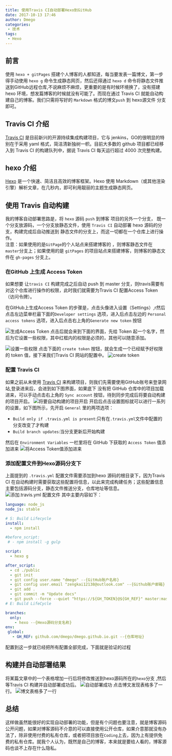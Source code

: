 ```yaml
---
title: 使用Travis CI自动部署Hexo到GitHub
date: 2017-10-13 17:46
author: Dmego
categories:
 - 技术
tags: 
 - Hexo
---
```

<!--more-->

## 前言

使用 `hexo + gitPages` 搭建个人博客的人都知道，每当要发表一篇博文，第一步得手动使用 `hexo g` 命令生成静态网页，然后还得通过 `hexo d` 命令将静态文件推送到GitHub远程仓库,不说麻烦不麻烦，更重要的是有时候环境换了，没有搭建 hexo 环境，想发篇博客的时候就没有可能了。而现在通过 Travis CI 就能自动构建自己的博客。我们只需将写好的 `Markdown` 格式的博文`push` 到 hexo源文件 分支即可。

## Travis CI 介绍

[Travis CI](https://travis-ci.org/) 是目前新兴的开源持续集成构建项目，它与 jenkins，GO的很明显的特别在于采用 yaml 格式，简洁清新独树一帜。目前大多数的 github 项目都已经移入到 Travis CI 的构建队列中，据说 Travis CI 每天运行超过 4000 次完整构建。

## hexo 介绍

[Hexo](https://hexo.io/) 是一个快速、简洁且高效的博客框架。Hexo 使用 Markdown（或其他渲染引擎）解析文章，在几秒内，即可利用靓丽的主题生成静态网页。

## 使用 Travis 自动构建

我的博客自动部署思路是，将  `hexo` 源码 `push` 到博客 项目的另外一个分支，
既一个分支放源码，一个分支放静态文件，使用 `Travis CI` 自动部署 hexo 源码的分支，构建完成后自动推送到 静态文件的分支上，而这一切都在一个仓库上进行操作。<br>
注意：如果使用的是`GitPage`的个人站点来搭建博客的 ，则博客静态文件在 `master`分支上；如果使用的是 `gitPages` 的项目站点来搭建博客，则博客的静态文件在 `gh-pages` 分支上。

### 在GitHub 上生成 Access Token

如果想要 让`travis CI` 构建完成之后自动 push 到 master 分支，则travis需要有对这个仓库进行操作的权限，此时我们就需要为Travis CI 配置Access Token（访问令牌）。<br>

在GitHub上生成Access Token 的步骤是，点击头像进入设置（Settings）,r然后点击左边菜单栏最下面的`Developer settings` 选项，进入后点击左边的 `Personal access tokens` 选项，进入后点击右上角的`Generate new token` 按钮

![生成Access Token](deylpoy-hexo-with-TravisCI/G0hFA1LkK7.png)
点击后就会来到下面的界面，先给 Token 起一个名字，然后为它设置一些权限，其中红框内的权限是必须的，其他可以随意添加。

![设置一些权限](deylpoy-hexo-with-TravisCI/5G22L5hCcK.png)
点击下面的 `create token` 按钮，就会生成一个已经赋予好权限的 token 值，接下来我们Travis CI 网站的配置中。
![create token](deylpoy-hexo-with-TravisCI/fldkB30k3m.png)

### 配置 Travis CI

如果之前从未使用 [Travis CI](https://travis-ci.org/) 来构建项目，则我们先需要使用GitHub账号来登录网站,登录进来后，会进到如下图界面，如果底下 没有把 GitHub 仓库中的项目加载进来，可以手动点击右上角的  `Sync account` 按钮，待到同步完成后将要自动构建的项目开启。
![将要自动构建的项目开启](deylpoy-hexo-with-TravisCI/0IbbdiJh18.png)
开启后点击设置图标就可以进行一系列的设置，如下图所示，先开启 `General` 里的两项选项：

- `Build only if .travis.yml is present`:只有在`.travis.yml`文件中配置的分支改变了才构建
- `Build branch updates`:当分支更新后开始构建

然后在  `Environment Variables` 一栏里将在 GitHub 下获取的 `Access Token` 值添加进来
![将Access Token值添加进来](deylpoy-hexo-with-TravisCI/3b875iHdi4.png)

### 添加配置文件到Hexo源码分支下

上面提到的 `.travis.yml` 配置文件需要添加到hexo 源码的根目录下，因为Travis CI 在自动构建时需要获取这些配置将信息，以此来完成构建任务；这些配置信息主要包括源码分支，静态文件推送分支，仓库地址等信息。
![添加.travis.yml 配置文件](deylpoy-hexo-with-TravisCI/CaBF4laGji.png)
其中主要内容如下：

```yml
language: node_js
node_js: stable

# S: Build Lifecycle
install:
  - npm install

#before_script:
 # - npm install -g gulp

script:
  - hexo g

after_script:
  - cd ./public
  - git init
  - git config user.name "dmego" --{GitHub账户名称}
  - git config user.email "zengkai12138@outlook.com" --{Github账户邮箱}
  - git add .
  - git commit -m "Update docs"
  - git push --force --quiet "https://${GH_TOKEN}@${GH_REF}" master:master
# E: Build LifeCycle

branches:
  only:
    - hexo --{Hexo源码分支名称}
env:
 global:
   - GH_REF: github.com/dmego/dmego.github.io.git --{仓库地址}
```

配置到这一步就已经把所有配置全部完成，下面就是验证的过程

## 构建并自动部署结果

将某篇文章中的一个表格增加一行后将修改推送到hexo源码所在的`hexo`分支
,然后等Travis CI 构建并自动部署成功后。
![自动部署成功](deylpoy-hexo-with-TravisCI/F83mk0a09k.png)
点击博文发现表格多了一行。
![博文表格多了一行](deylpoy-hexo-with-TravisCI/hk2hCAma3D.png)

## 总结

这样做虽然能很好的实现自动部署的功能，但是有个问题也要注意，就是博客源码公开问题，如果对博客源码不介意的可以直接使用公开仓库，如果介意那就没有办法了，除非使用付费的私有仓库，或者把项目放在`Coding`上去，因为上有提供免费的私有仓库。就我个人认为，既然是自己的博客，本来就是要给人看的，博客源码也谈不上存在什么隐私。
